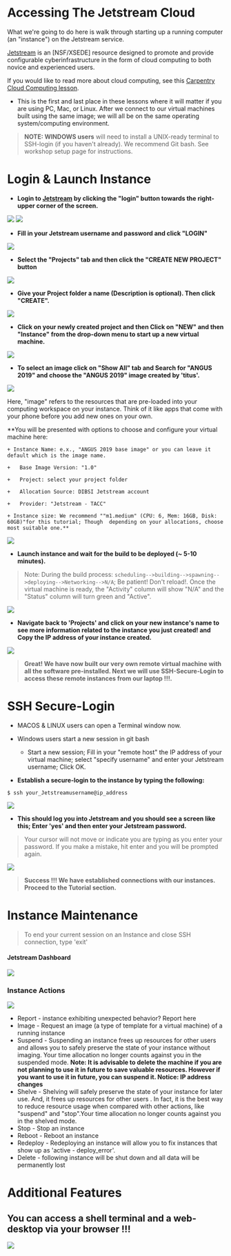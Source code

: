 Accessing The Jetstream Cloud
===
What we're going to do here is walk through starting up a running
computer (an "instance") on the Jetstream service. 

[Jetstream](https://jetstream-cloud.org/) is an [NSF/XSEDE] resource designed to promote and provide configurable cyberinfrastructure in the form of cloud computing to both novice and experienced users.

If you would like to read more about cloud computing, see this [Carpentry Cloud Computing lesson](http://www.datacarpentry.org/cloud-genomics/01-why-cloud-computing/).

- This is the first and last place in these lessons where it will matter if you are using PC, Mac, or Linux. After we connect to our virtual machines built using the same image; we will all be on the same operating system/computing environment.

> **NOTE: WINDOWS users** will need to install a UNIX-ready terminal to SSH-login (if you haven't already). We recommend Git bash. See workshop setup page for instructions.

# Login & Launch Instance

- **Login to [Jetstream](https://use.jetstream-cloud.org/application/jetstream/images/search) by clicking the "login" button towards the right-upper corner of the screen.**

![](jetstream/images/login1.png)
![](jetstream/images/login2.png)

- **Fill in your Jetstream username and password and click "LOGIN"**

![](jetstream/images/login3.png)

- **Select the "Projects" tab and then click the "CREATE NEW PROJECT" button**

![](jetstream/images/login4.png)

- **Give your Project folder a name (Description is optional). Then click "CREATE".**

![](jetstream/images/login5.png)

- **Click on your newly created project and then Click on "NEW" and then "Instance" from the drop-down menu to start up a new virtual machine.**

![](jetstream/images/login6.png)

- **To select an image click on "Show All" tab and Search for "ANGUS 2019" and choose the "ANGUS 2019" image created by 'titus'.**

![](jetstream/images/login7.png)

Here, "image" refers to the resources that are pre-loaded into your computing workspace on your instance. Think of it like apps that come with your phone before you add new ones on your own.

**You will be presented with options to choose and configure your virtual machine here:

	+ Instance Name: e.x., "ANGUS 2019 base image" or you can leave it default which is the image name.

	+	Base Image Version: "1.0"

	+	Project: select your project folder

	+	Allocation Source: DIBSI Jetstream account

	+	Provider: "Jetstream - TACC"

	+ Instance size: We recommend ""m1.medium" (CPU: 6, Mem: 16GB, Disk: 60GB)"for this tutorial; Though  depending on your allocations, choose most suitable one.**

![](jetstream/images/login8.png)

- **Launch instance and wait for the build to be deployed (~ 5-10 minutes).**

> Note: During the build process: `scheduling-->building-->spawning-->deploying-->Networking-->N/A`; Be patient! Don't reload!. Once the virtual machine is ready, the "Activity" column will show "N/A" and the "Status" column will turn green and "Active".

![](jetstream/images/login9.png)

- **Navigate back to 'Projects' and click on your new instance's name to see more information related to the instance you just created! and Copy the IP address of your instance created.**

![](jetstream/images/login10.png)

> **Great! We have now built our very own remote virtual machine with all the software pre-installed. Next we will use SSH-Secure-Login to access these remote instances from our laptop !!!.**

# SSH Secure-Login

- MACOS & LINUX users can open a Terminal window now.
- Windows users start a new session in git bash
	+ Start a new session; Fill in your "remote host" the IP address of your virtual machine; select "specify username" and enter your Jetstream username; Click OK.


- **Establish a secure-login to the instance by typing the following:**

```
$ ssh your_Jetstreamusername@ip_address
```

![](jetstream/images/login11.png)

- **This should log you into Jetstream and you should see a screen like this; Enter 'yes' and then enter your Jetstream password.**

> Your cursor will not move or indicate you are typing as you enter your password. If you make a mistake, hit enter and you will be prompted again.

![](jetstream/images/login12.png)

> **Success !!! We have established connections with our instances. Proceed to the Tutorial section.**

# Instance Maintenance

> To end your current session on an Instance and close SSH connection, type 'exit'

#### Jetstream Dashboard

![](jetstream/images/jet_dashboard.png)

### Instance Actions

![](jetstream/images/jet_actions.png)

+ Report - instance exhibiting unexpected behavior? Report here
+ Image - Request an image (a type of template for a virtual machine) of a running instance
+ Suspend - Suspending an instance frees up resources for other users and allows you to safely preserve the state of your instance without imaging. Your time allocation no longer counts against you in the suspended mode.
**Note: It is advisable to delete the machine if you are not planning to use it in future to save valuable resources. However if you want to use it in future, you can suspend it. Notice: IP address changes**
+ Shelve - Shelving will safely preserve the state of your instance for later use. And, it frees up resources for other users . In fact, it is the best way to reduce resource usage when compared with other actions, like "suspend" and "stop".Your time allocation no longer counts against you in the shelved mode.
+ Stop - Stop an instance
+ Reboot - Reboot an instance
+ Redeploy - Redeploying an instance will allow you to fix instances that show up as 'active - deploy_error'.
+ Delete - following instance will be shut down and all data will be permanently lost


# Additional Features

## You can access a shell terminal and a web-desktop via your browser !!!

![](jetstream/images/jet_links.png)
